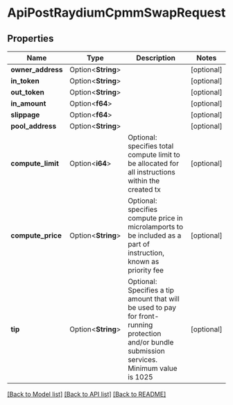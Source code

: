 # ApiPostRaydiumCpmmSwapRequest

## Properties

Name | Type | Description | Notes
------------ | ------------- | ------------- | -------------
**owner_address** | Option<**String**> |  | [optional]
**in_token** | Option<**String**> |  | [optional]
**out_token** | Option<**String**> |  | [optional]
**in_amount** | Option<**f64**> |  | [optional]
**slippage** | Option<**f64**> |  | [optional]
**pool_address** | Option<**String**> |  | [optional]
**compute_limit** | Option<**i64**> | Optional: specifies total compute limit to be allocated for all instructions within the created tx | [optional]
**compute_price** | Option<**String**> | Optional: specifies compute price in microlamports to be included as a part of instruction, known as priority fee | [optional]
**tip** | Option<**String**> | Optional: Specifies a tip amount that will be used to pay for front-running protection and/or bundle submission services. Minimum value is 1025 | [optional]

[[Back to Model list]](../README.md#documentation-for-models) [[Back to API list]](../README.md#documentation-for-api-endpoints) [[Back to README]](../README.md)


